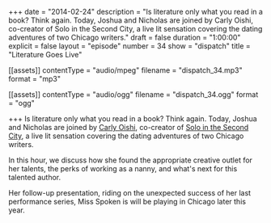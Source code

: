 +++
date = "2014-02-24"
description = "Is literature only what you read in a book? Think again. Today, Joshua and Nicholas are joined by Carly Oishi, co-creator of Solo in the Second City, a live lit sensation covering the dating adventures of two Chicago writers."
draft = false
duration = "1:00:00"
explicit = false
layout = "episode"
number = 34
show = "dispatch"
title = "Literature Goes Live"

[[assets]]
  contentType = "audio/mpeg"
  filename = "dispatch_34.mp3"
  format = "mp3"

[[assets]]
  contentType = "audio/ogg"
  filename = "dispatch_34.ogg"
  format = "ogg"

+++
Is literature only what you read in a book? Think again. Today, Joshua and Nicholas are joined by [Carly Oishi](http://twitter.com/carlyo), co-creator of [Solo in the Second City](http://solointhe2ndcity.com), a live lit sensation covering the dating adventures of two Chicago writers.

In this hour, we discuss how she found the appropriate creative outlet for her talents, the perks of working as a nanny, and what's next for this talented author.

Her follow-up presentation, riding on the unexpected success of her last performance series, Miss Spoken is will be playing in Chicago later this year.